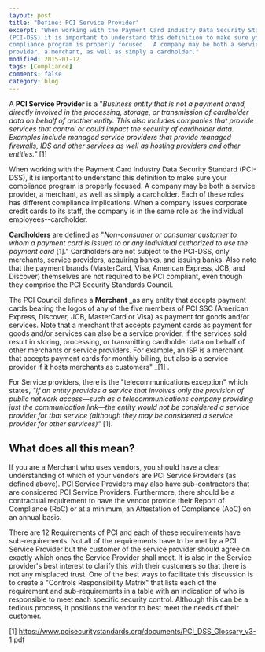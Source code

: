 ```yaml
---
layout: post
title: "Define: PCI Service Provider"
excerpt: "When working with the Payment Card Industry Data Security Standard
(PCI-DSS) it is important to understand this definition to make sure your
compliance program is properly focused.  A company may be both a service
provider, a merchant, as well as simply a cardholder."
modified: 2015-01-12
tags: [Compliance]
comments: false
category: blog
---
```


A **PCI Service Provider** is a "_Business entity that is not a payment
brand, directly involved in the processing, storage, or transmission of
cardholder data on behalf of another entity. This also includes companies that
provide services that control or could impact the security of cardholder data.
Examples include managed service providers that provide managed firewalls, IDS
and other services as well as hosting providers and other entities."_ [1]

When working with the Payment Card Industry Data Security Standard (PCI-DSS),
it is important to understand this definition to make sure your compliance
program is properly focused.  A company may be both a service provider, a
merchant, as well as simply a cardholder.  Each of these roles has different
compliance implications.  When a company issues corporate credit cards to its
staff, the company is in the same role as the individual employees--cardholder.


**Cardholders** are defined as "_Non-consumer or consumer customer to whom a
payment card is issued to or any individual authorized to use the payment
card_ [1]."  Cardholders are not subject to the PCI-DSS, only merchants,
service providers, acquiring banks, and issuing banks.   Also note that the
payment brands (MasterCard, Visa, American Express, JCB, and Discover)
themselves are not required to be PCI compliant, even though they comprise the
PCI Security Standards Council.

The PCI Council defines a **Merchant** _as any entity that accepts payment
cards bearing the logos of any of the five members of PCI SSC (American
Express, Discover, JCB, MasterCard or Visa) as payment for goods and/or
services. Note that a merchant that accepts payment cards as payment for goods
and/or services can also be a service provider, if the services sold result in
storing, processing, or transmitting cardholder data on behalf of other
merchants or service providers. For example, an ISP is a merchant that accepts
payment cards for monthly billing, but also is a service provider if it hosts
merchants as customers" _[1] .

For Service providers, there is the "telecommunications exception" which
states, _"If an entity provides a service that involves only the provision
of public network access—such as a telecommunications company providing just
the communication link—the entity would not be considered a service provider
for that service (although they may be considered a service provider for other
services)"_ [1].

## What does all this mean?

If you are a Merchant who uses vendors, you should have a clear understanding
of which of your vendors are PCI Service Providers (as defined above).  PCI
Service Providers may also have sub-contractors that are considered PCI Service
Providers.  Furthermore, there should be a contractual requirement to have the
vendor provide their Report of Compliance (RoC) or at a minimum, an Attestation
of Compliance (AoC) on an annual basis.

There are 12 Requirements of PCI and each of these requirements have
sub-requirements.  Not all of the requirements have to be met by a PCI Service
Provider but the customer of the service provider should agree on exactly which
ones the Service Provider shall meet.  It is also in the Service provider's
best interest to clarify this with their customers so that there is not any
misplaced trust.  One of the best ways to facilitate this discussion is to
create a "Controls Responsibility Matrix" that lists each of the requirement
and sub-requirements in a table with an indication of who is responsible to
meet each specific security control.  Although this can be a tedious process,
it positions the vendor to best meet the needs of their customer.

[1] <a
href="https://www.pcisecuritystandards.org/documents/PCI_DSS_Glossary_v3-1.pdf">
https://www.pcisecuritystandards.org/documents/PCI_DSS_Glossary_v3-1.pdf</a>
